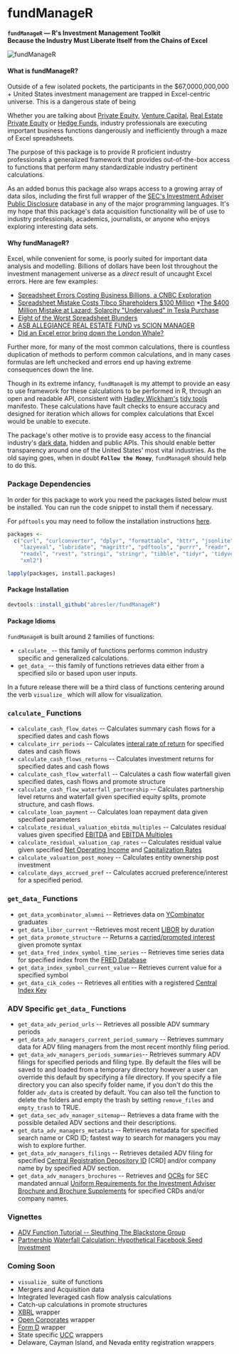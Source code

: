 fundManageR
================

<strong>`fundManageR` — R's Investment Management Toolkit<br>Because the Industry Must Liberate Itself from the Chains of Excel</strong>

<img src = 'http://i.imgur.com/ryDGtVV.jpg' alt="fundManageR">

#### <strong>What is fundManageR?</strong>

Outside of a few isolated pockets, the participants in the $67,0000,000,000 + United States investment management are trapped in Excel-centric universe. This is a dangerous state of being

Whether you are talking about [Private Equity](https://en.wikipedia.org/wiki/Private_equity), [Venture Capital](https://en.wikipedia.org/wiki/Venture_capital), [Real Estate Private Equity](https://en.wikipedia.org/wiki/Private_equity_real_estate) or [Hedge Funds](https://en.wikipedia.org/wiki/Hedge_fund), industry professionals are executing important business functions dangerously and inefficiently through a maze of Excel spreadsheets.

The purpose of this package is to provide R proficient industry professionals a generalized framework that provides out-of-the-box access to functions that perform many standardizable industry pertinent calculations.

As an added bonus this package also wraps access to a growing array of data silos, including the first full wrapper of the [SEC's Investment Adviser Public Disclosure](https://adviserinfo.sec.gov/) database in any of the major programming languages. It's my hope that this package's data acquisition functionality will be of use to industry professionals, academics, journalists, or anyone who enjoys exploring interesting data sets.

#### <strong>Why fundManageR?</strong>

Excel, while convenient for some, is poorly suited for important data analysis and modelling. Billions of dollars have been lost throughout the investment management universe as a *direct* result of uncaught Excel errors. Here are few examples:

-   [Spreadsheet Errors Costing Business Billions, a CNBC Exploration](http://www.cnbc.com/id/100923538)
-   [Spreadsheet Mistake Costs Tibco Shareholders $100 Million](http://blogs.wsj.com/moneybeat/2014/10/16/spreadsheet-mistake-costs-tibco-shareholders-100-million/) \*[The $400 Million Mistake at Lazard: Solarcity "Undervalued" in Tesla Purchase](http://www.wallstreetoasis.com/forums/the-400-million-mistake-at-lazard-solarcity-undervalued-in-tesla-purchase)
-   [Eight of the Worst Spreadsheet Blunders](http://www.cio.com/article/2438188/enterprise-software/eight-of-the-worst-spreadsheet-blunders.html)
-   [ASB ALLEGIANCE REAL ESTATE FUND vs SCION MANAGER](http://courts.state.de.us/opinions/download.aspx?ID=172670)
-   [Did an Excel error bring down the London Whale?](http://blog.revolutionanalytics.com/2013/02/did-an-excel-error-bring-down-the-london-whale.html)

Further more, for many of the most common calculations, there is countless duplication of methods to perform common calculations, and in many cases formulas are left unchecked and errors end up having extreme consequences down the line.

Though in its extreme infancy, `fundManageR` is my attempt to provide an easy to use framework for these calculations to be performed in R, through an open and readable API, consistent with [Hadley Wickham's](https://twitter.com/hadleywickham) [tidy tools](https://mran.microsoft.com/web/packages/tidyverse/vignettes/manifesto.html) manifesto. These calculations have fault checks to ensure accuracy and designed for iteration which allows for complex calculations that Excel would be unable to execute.

The package's other motive is to provide easy access to the financial industry's [dark data](http://www.gartner.com/it-glossary/dark-data), hidden and public APIs. This should enable better transparency around one of the United States' most vital industries. As the old saying goes, when in doubt <strong>`Follow the Money`</strong>, `fundManageR` should help to do this.

### Package Dependencies

In order for this package to work you need the packages listed below must be installed. You can run the code snippet to install them if necessary.

For `pdftools` you may need to follow the installation instructions [here](https://github.com/ropensci/pdftools).

``` r
packages <- 
  c("curl", "curlconverter", "dplyr", "formattable", "httr", "jsonlite", 'devtools',
    "lazyeval", "lubridate", "magrittr", "pdftools", "purrr", "readr",  'quantmod',
    "readxl", "rvest", "stringi", "stringr", "tibble", "tidyr", 'tidyverse',
    "xml2")

lapply(packages, install.packages)
```

#### <strong>Package Installation</strong>

``` r
devtools::install_github("abresler/fundManageR")
```

#### Package Idioms

`fundManageR` is built around 2 families of functions:

-   `calculate_` -- this family of functions performs common industry specific and generalized calculations.
-   `get_data_` -- this family of functions retrieves data either from a specified silo or based upon user inputs.

In a future release there will be a third class of functions centering around the verb `visualize_` which will allow for visualization.

### `calculate_` Functions

-   `calculate_cash_flow_dates` -- Calculates summary cash flows for a specified dates and cash flows
-   `calculate_irr_periods` -- Calculates [interal rate of return](https://en.wikipedia.org/wiki/Internal_rate_of_return) for specified dates and cash flows
-   `calculate_cash_flows_returns` -- Calculates investment returns for specified dates and cash flows
-   `calculate_cash_flow_waterfall` -- Calculates a cash flow waterfall given specified dates, cash flows and promote structure
-   `calculate_cash_flow_waterfall_partnership` -- Calculates partnership level returns and waterfall given specified equity splits, promote structure, and cash flows.
-   `calculate_loan_payment` -- Calculates loan repayment data given specified parameters
-   `calculate_residual_valuation_ebitda_multiples` -- Calculates residual values given specified [EBITDA](https://en.wikipedia.org/wiki/Earnings_before_interest,_taxes,_depreciation,_and_amortization) and [EBITDA Multiples](http://www.investopedia.com/terms/e/ev-ebitda.asp)
-   `calculate_residual_valuation_cap_rates` -- Calculates residual value given specified [Net Operating Income](http://www.investopedia.com/terms/n/noi.asp) and [Capitalization Rates](http://www.investopedia.com/terms/c/capitalizationrate.asp)
-   `calculate_valuation_post_money` -- Calculates entity ownership post investment
-   `calculate_days_accrued_pref` -- Calculates accrued preference/interest for a specified period.

### `get_data_` Functions

-   `get_data_ycombinator_alumni` -- Retrieves data on [YCombinator](http://www.ycombinator.com/) graduates
-   `get_data_libor_current` --Retrieves most recent [LIBOR](https://en.wikipedia.org/wiki/Libor) by duration
-   `get_data_promote_structure` -- Returns a [carried/promoted interest](https://en.wikipedia.org/wiki/Carried_interest) given promote syntax
-   `get_data_fred_index_symbol_time_series` -- Retrieves time series data for specified index from the [FRED Database](https://en.wikipedia.org/wiki/Federal_Reserve_Economic_Data)
-   `get_data_index_symbol_current_value` -- Retrieves current value for a specified symbol
-   `get_data_cik_codes` -- Retrieves all entities with a registered [Central Index Key](https://en.wikipedia.org/wiki/Central_Index_Key)

### ADV Specific `get_data_` Functions

-   `get_data_adv_period_urls` -- Retrieves all possible ADV summary periods
-   `get_data_adv_managers_current_period_summary` -- Retrieves summary data for ADV filing managers from the most recent monthly filing period.
-   `get_data_adv_managers_periods_summaries`-- Retrieves summary ADV filings for specified periods and filing type. By default the files will be saved to and loaded from a temporary directory however a user can override this default by specifying a file directory. If you specify a file directory you can also specify folder name, if you don't do this the folder `adv_data` is created by default. You can also tell the function to delete the folders and empty the trash by setting `remove_files` and `empty_trash` to TRUE.
-   `get_data_sec_adv_manager_sitemap`-- Retrieves a data frame with the possible detailed ADV sections and their descriptions.
-   `get_data_adv_managers_metadata` -- Retrieves metadata for specified search name or CRD ID; fastest way to search for managers you may wish to explore further.
-   `get_data_adv_managers_filings` -- Retrieves detailed ADV filing for specified [Central Registration Depository ID](http://www.finra.org/industry/crd) \[CRD\] and/or company name by by specified ADV section.
-   `get_data_adv_managers_brochures` -- Retrieves and [OCRs](https://en.wikipedia.org/wiki/Optical_character_recognition) for SEC mandated annual [Uniform Requirements for the Investment Adviser Brochure and Brochure Supplements](https://www.sec.gov/about/forms/formadv-part2.pdf) for specified CRDs and/or company names.

### Vignettes

-   [ADV Function Tutorial -- Sleuthing The Blackstone Group](http://rstudio-pubs-static.s3.amazonaws.com/211588_3220f0aa9b314881843a883063d830e3.html)
-   [Partnership Waterfall Calculation: Hypothetical Facebook Seed Investment](http://rstudio-pubs-static.s3.amazonaws.com/211588_a3fcb80e19814027926cb811326210d0.html)

### Coming Soon

-   `visualize_` suite of functions
-   Mergers and Acquisition data
-   Integrated leveraged cash flow analysis calculations
-   Catch-up calculations in promote structures
-   [XBRL](https://www.xbrl.org/) wrapper
-   [Open Corporates]('https://opencorporates.com/) wrapper
-   [Form D](https://en.wikipedia.org/wiki/Form_D) wrapper
-   State specific [UCC](https://en.wikipedia.org/wiki/Uniform_Commercial_Code) wrappers
-   Delaware, Cayman Island, and Nevada entity registration wrappers
